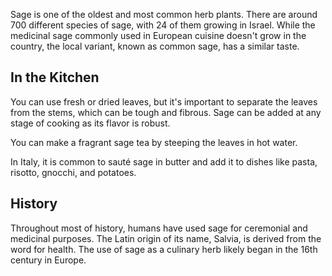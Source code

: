 Sage is one of the oldest and most common herb plants. There are around 700 different species of sage, with 24 of them growing in Israel. While the medicinal sage commonly used in European cuisine doesn't grow in the country, the local variant, known as common sage, has a similar taste.

## In the Kitchen

You can use fresh or dried leaves, but it's important to separate the leaves from the stems, which can be tough and fibrous. Sage can be added at any stage of cooking as its flavor is robust.

You can make a fragrant sage tea by steeping the leaves in hot water.

In Italy, it is common to sauté sage in butter and add it to dishes like pasta, risotto, gnocchi, and potatoes.

## History

Throughout most of history, humans have used sage for ceremonial and medicinal purposes. The Latin origin of its name, Salvia, is derived from the word for health. The use of sage as a culinary herb likely began in the 16th century in Europe.

